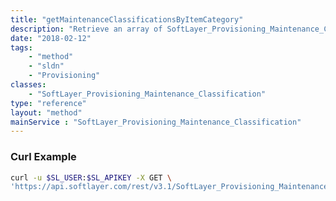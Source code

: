 ```yaml
---
title: "getMaintenanceClassificationsByItemCategory"
description: "Retrieve an array of SoftLayer_Provisioning_Maintenance_Classification data types, which contain all maintenance classifications. "
date: "2018-02-12"
tags:
    - "method"
    - "sldn"
    - "Provisioning"
classes:
    - "SoftLayer_Provisioning_Maintenance_Classification"
type: "reference"
layout: "method"
mainService : "SoftLayer_Provisioning_Maintenance_Classification"
---
```


### Curl Example
```bash
curl -u $SL_USER:$SL_APIKEY -X GET \
'https://api.softlayer.com/rest/v3.1/SoftLayer_Provisioning_Maintenance_Classification/getMaintenanceClassificationsByItemCategory'
```
